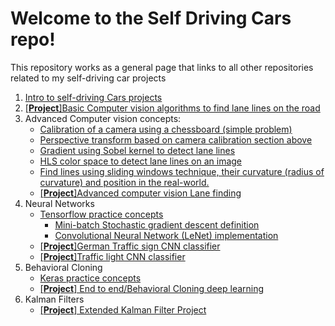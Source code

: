 # Welcome to the Self Driving Cars repo!

This repository works as a general page that links to all other repositories related to my self-driving car projects

1. [Intro to self-driving Cars projects](https://github.com/CheloGE/Intro_to_self_driving_cars)
2. [[**Project**]Basic Computer vision algorithms to find lane lines on the road](https://github.com/CheloGE/CarND-LaneLines-P1)
3. Advanced Computer vision concepts:
    * [Calibration of a camera using a chessboard (simple problem)](https://github.com/CheloGE/CarND-Camera-Calibration)
    * [Perspective transform based on camera calibration section above](https://github.com/CheloGE/CarND-Undistort_and_transform_perspective)
    * [Gradient using Sobel kernel to detect lane lines](https://github.com/CheloGE/CarND-Tinker_with_Sobel_operator)
    * [HLS color space to detect lane lines on an image](https://github.com/CheloGE/CarND-HSL_color_space_threshold)
    * [Find lines using sliding windows technique, their curvature (radius of curvature) and position in the real-world.](https://github.com/CheloGE/CarND-Finding_Lines_shape_position)
    * [[**Project**]Advanced computer vision Lane finding](https://github.com/CheloGE/CarND-Advanced-Lane-Lines)
4. Neural Networks
    * [Tensorflow practice concepts](https://github.com/CheloGE/CarND-TensorFlow)
        * [Mini-batch Stochastic gradient descent definition](https://github.com/CheloGE/CarND-TensorFlow/blob/master/mini%20batch%20SGD%20(mnist%20DataSet).ipynb)
        * [Convolutional Neural Network (LeNet) implementation](https://github.com/CheloGE/CarND-TensorFlow/blob/master/CNN%20implementation%20(LeNet).ipynb)
    * [[**Project**]German Traffic sign CNN classifier](https://github.com/CheloGE/CarND-Traffic-Sign-Classifier-Project)
    * [[**Project**]Traffic light CNN classifier](https://github.com/CheloGE/CarND-Traffic-Light-Classifier)
5. Behavioral Cloning
    * [Keras practice concepts](https://github.com/CheloGE/CarND-Keras)
    * [[**Project**] End to end/Behavioral Cloning deep learning](https://github.com/CheloGE/CarND-Behavioral_Cloning-Project)
6. Kalman Filters
    * [[**Project**] Extended Kalman Filter Project](https://github.com/CheloGE/CarND-Extended-Kalman-Filter-Project)
